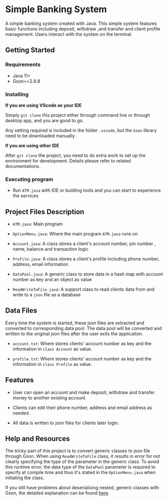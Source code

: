 # Simple Banking System

A simple banking system created with Java. This simple system features basic functions including deposit, withdraw ,and transfer and client profile management. Users interact with the system on the terminal.

## Getting Started

### Requirements

- Java 11+
- Gson==2.8.8

### Installing

**If you are using VScode as your IDE**

Simply `git clone` this project either through command line or through desktop app, and you are good to go.

Any setting required is included in the folder `.vscode`, but the `Gson` library need to be downloaded manually.

**If you are using other IDE**

After `git clone` the project, you need to do extra work to set up the environment for development. Details please refer to related documentations.

### Executing program

* Run `ATM.java` with IDE or building tools and you can start to experience the services

## Project Files Description

* `ATM.java`: Main program

* `OptionMenu.java`: Where the main program `ATM.java` runs on

* `Account.java`: A class stores a client's account number, pin number , name, balance and transaction logic

* `Profile.java`: A class stores a client's profile including phone number, address, email information

* `DataPool.java`: A generic class to store data in a hash map with account number as key and an object as value

* `ReadWriteToFile.java`: A support class to read clients data from and write to a `json` file as a database

## Data Files

Every time the system is started, these json files are extracted and converted to corresponding data pool. The data pool will be converted and written to the original json files after the user exits the applicaiton.

* `account.txt`: Where stores clients' account number as key and the information in `class Account` as value.

* `profile.txt`: Where stores clients' account number as key and the information in `class Profile` as value.

## Features

* User can open an account and make deposit, withdraw and transfer money to another existing account.

* Clients can edit their phone number, address and email address as needed.

* All data is written to json files for clients later login.

## Help and Resources

The tricky part of this project is to convert generic classes to json file through Gson. When using `ReadWriteToFile` class, it results in error for not clearly specifying the type of the parameter in the generic class. To avoid this runtime error, the data type of the `DataPool` parameter is required to specify at compile time and thus it's stated in the `OptionMenu.java` when initiating the class.

If you still have problems about deserialising nested, generic classes with Gson, the detailed explanation can be found [here](https://stackoverflow.com/questions/14503881/strange-behavior-when-deserializing-nested-generic-classes-with-gson).

